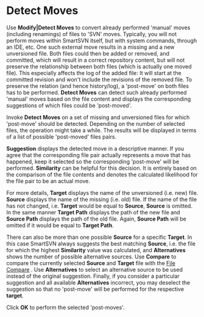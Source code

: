 # Detect Moves

Use **Modify\|Detect Moves** to convert already performed 'manual' moves
(including renamings) of files to 'SVN' moves. Typically, you will not
perform moves within SmartSVN itself, but with system commands, through
an IDE, etc. One such external move results in a missing and a new
unversioned file. Both files could then be added or removed, and
committed, which will result in a correct repository content, but will
not preserve the relationship between both files (which is actually one
moved file). This especially affects the log of the added file: It will
start at the committed revision and won't include the revisions of the
removed file. To preserve the relation (and hence history/log), a
'post-move' on both files has to be performed. **Detect Moves** can
detect such already performed 'manual' moves based on the file content
and displays the corresponding suggestions of which files could be
'post-moved'.

Invoke **Detect Moves** on a set of missing and unversioned files for
which 'post-move' should be detected. Depending on the number of
selected files, the operation might take a while. The results will be
displayed in terms of a list of possible 'post-moved' files pairs.

**Suggestion** displays the detected move in a descriptive manner. If
you agree that the corresponding file pair actually represents a move
that has happened, keep it selected so the corresponding 'post-move'
will be performed. **Similarity** can be helpful for this decision. It
is entirely based on the comparison of the file contents and denotes the
calculated likelihood for the file pair to be an actual move.

For more details, **Target** displays the name of the unversioned (i.e.
new) file. **Source** displays the name of the missing (i.e. old) file.
If the name of the file has not changed, i.e. **Target** would be equal
to **Source**, **Source** is omitted. In the same manner **Target Path**
displays the path of the new file and **Source Path** displays the path
of the old file. Again, **Source Path** will be omitted if it would be
equal to **Target Path**.

There can also be more than one possible **Source** for a specific
**Target**. In this case SmartSVN always suggests the best matching
**Source**, i.e. the file for which the highest **Similarity** value was
calculated, and **Alternatives** shows the number of possible
alternative sources. Use **Compare** to compare the currently selected
**Source** and **Target** file with the [File Compare](File-Compare.md#FileCompare-file-compare) . Use
**Alternatives** to select an alternative source to be used instead of
the original suggestion. Finally, if you consider a particular
suggestion and all available **Alternatives** incorrect, you may
deselect the suggestion so that no 'post-move' will be performed for the
respective **target**.

Click **OK** to perform the selected 'post-moves'.
